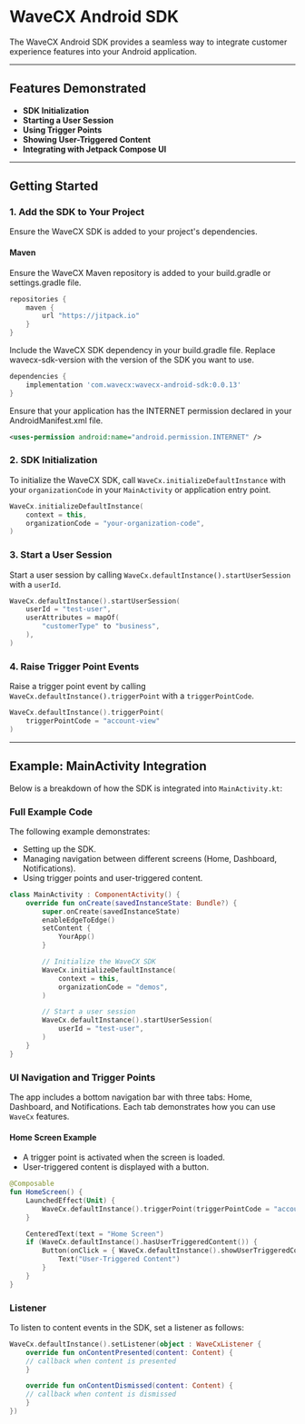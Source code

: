 # WaveCX Android SDK

The WaveCX Android SDK provides a seamless way to integrate customer experience features into your Android application.

---

## Features Demonstrated

- **SDK Initialization**
- **Starting a User Session**
- **Using Trigger Points**
- **Showing User-Triggered Content**
- **Integrating with Jetpack Compose UI**

---

## Getting Started

### 1. Add the SDK to Your Project

Ensure the WaveCX SDK is added to your project's dependencies.

#### Maven

Ensure the WaveCX Maven repository is added to your build.gradle or settings.gradle file. 

```groovy
repositories {
    maven {
        url "https://jitpack.io"
    }
}
```

Include the WaveCX SDK dependency in your build.gradle file. Replace wavecx-sdk-version with the version of the SDK you want to use.

```groovy
dependencies {
    implementation 'com.wavecx:wavecx-android-sdk:0.0.13'
}
```

Ensure that your application has the INTERNET permission declared in your AndroidManifest.xml file.

```xml
<uses-permission android:name="android.permission.INTERNET" />
```

### 2. SDK Initialization

To initialize the WaveCX SDK, call `WaveCx.initializeDefaultInstance` with your `organizationCode` in your `MainActivity` or application entry point.

```kotlin
WaveCx.initializeDefaultInstance(
    context = this,
    organizationCode = "your-organization-code",
)
```

### 3. Start a User Session

Start a user session by calling `WaveCx.defaultInstance().startUserSession` with a `userId`.

```kotlin
WaveCx.defaultInstance().startUserSession(
    userId = "test-user",
    userAttributes = mapOf(
        "customerType" to "business",
    ),
)
```

### 4. Raise Trigger Point Events

Raise a trigger point event by calling `WaveCx.defaultInstance().triggerPoint` with a `triggerPointCode`.

```kotlin
WaveCx.defaultInstance().triggerPoint(
    triggerPointCode = "account-view"
)
```

---

## Example: MainActivity Integration

Below is a breakdown of how the SDK is integrated into `MainActivity.kt`:

### Full Example Code

The following example demonstrates:

- Setting up the SDK.
- Managing navigation between different screens (Home, Dashboard, Notifications).
- Using trigger points and user-triggered content.

```kotlin
class MainActivity : ComponentActivity() {
    override fun onCreate(savedInstanceState: Bundle?) {
        super.onCreate(savedInstanceState)
        enableEdgeToEdge()
        setContent {
            YourApp()
        }

        // Initialize the WaveCX SDK
        WaveCx.initializeDefaultInstance(
            context = this,
            organizationCode = "demos",
        )

        // Start a user session
        WaveCx.defaultInstance().startUserSession(
            userId = "test-user",
        )
    }
}
```

### UI Navigation and Trigger Points

The app includes a bottom navigation bar with three tabs: Home, Dashboard, and Notifications. Each tab demonstrates how you can use `WaveCx` features.

#### Home Screen Example

- A trigger point is activated when the screen is loaded.
- User-triggered content is displayed with a button.

```kotlin
@Composable
fun HomeScreen() {
    LaunchedEffect(Unit) {
        WaveCx.defaultInstance().triggerPoint(triggerPointCode = "account-view")
    }

    CenteredText(text = "Home Screen")
    if (WaveCx.defaultInstance().hasUserTriggeredContent()) {
        Button(onClick = { WaveCx.defaultInstance().showUserTriggeredContent() }) {
            Text("User-Triggered Content")
        }
    }
}
```

### Listener
To listen to content events in the SDK, set a listener as follows:
```kotlin
WaveCx.defaultInstance().setListener(object : WaveCxListener {
    override fun onContentPresented(content: Content) {
	// callback when content is presented
    }

    override fun onContentDismissed(content: Content) {
	// callback when content is dismissed
    }
})
```
